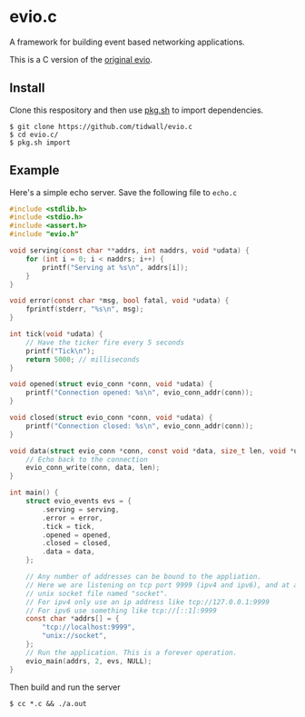 # evio.c

A framework for building event based networking applications. 

This is a C version of the [original evio](https://github.com/tidwall/evio).

## Install

Clone this respository and then use [pkg.sh](https://github.com/tidwall/pkg.sh)
to import dependencies.

```
$ git clone https://github.com/tidwall/evio.c
$ cd evio.c/
$ pkg.sh import
```

## Example

Here's a simple echo server. Save the following file to `echo.c` 

```c
#include <stdlib.h>
#include <stdio.h>
#include <assert.h>
#include "evio.h"

void serving(const char **addrs, int naddrs, void *udata) {
    for (int i = 0; i < naddrs; i++) {
        printf("Serving at %s\n", addrs[i]);
    }
}

void error(const char *msg, bool fatal, void *udata) {
    fprintf(stderr, "%s\n", msg);
}

int tick(void *udata) {
    // Have the ticker fire every 5 seconds
    printf("Tick\n");
    return 5000; // milliseconds
}

void opened(struct evio_conn *conn, void *udata) {
    printf("Connection opened: %s\n", evio_conn_addr(conn));
}

void closed(struct evio_conn *conn, void *udata) {
    printf("Connection closed: %s\n", evio_conn_addr(conn));
}

void data(struct evio_conn *conn, const void *data, size_t len, void *udata) {
    // Echo back to the connection
    evio_conn_write(conn, data, len);
}

int main() {
    struct evio_events evs = {
        .serving = serving,
        .error = error,
        .tick = tick,
        .opened = opened,
        .closed = closed,
        .data = data,
    };

    // Any number of addresses can be bound to the appliation.
    // Here we are listening on tcp port 9999 (ipv4 and ipv6), and at a local
    // unix socket file named "socket".
    // For ipv4 only use an ip address like tcp://127.0.0.1:9999
    // For ipv6 use something like tcp://[::1]:9999
    const char *addrs[] = { 
        "tcp://localhost:9999",
        "unix://socket",
    };
    // Run the application. This is a forever operation. 
    evio_main(addrs, 2, evs, NULL);
}
```

Then build and run the server

```
$ cc *.c && ./a.out
```
